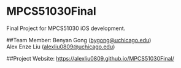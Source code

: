 # MPCS51030Final
Final Project for MPCS51030 iOS development. </br>

##Team Member:
Benyan Gong (bygong@uchicago.edu)</br>
Alex Enze Liu (alexliu0809@uchicago.edu)</br>

##Project Website:
https://alexliu0809.github.io/MPCS51030Final/
